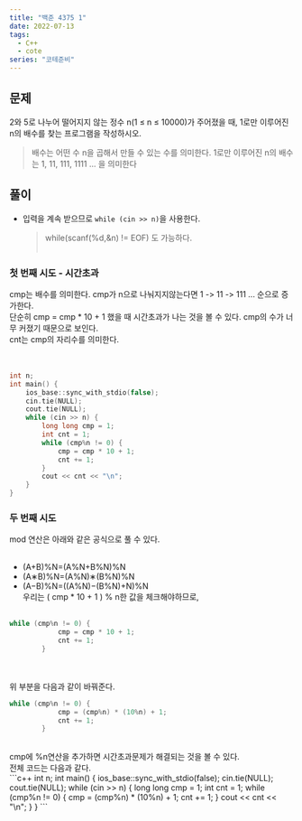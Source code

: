 ```yaml
---
title: "백준 4375 1"
date: 2022-07-13
tags:
  - C++
  - cote
series: "코테준비"
---
```


## 문제

2와 5로 나누어 떨어지지 않는 정수 n(1 ≤ n ≤ 10000)가 주어졌을 때, 1로만 이루어진 n의 배수를 찾는 프로그램을 작성하시오.
<br/>

> 배수는 어떤 수 n을 곱해서 만들 수 있는 수를 의미한다.
> 1로만 이루어진 n의 배수는 1, 11, 111, 1111 ... 을 의미한다
> <br/>

## 풀이

- 입력을 계속 받으므로 `while (cin >> n)`을 사용한다.
  > while(scanf(%d,&n) != EOF) 도 가능하다.
  > <br/><br/>

### 첫 번째 시도 - 시간초과

cmp는 배수를 의미한다. cmp가 n으로 나눠지지않는다면 1 -> 11 -> 111 ... 순으로 증가한다.<br/>
단순히 cmp = cmp \* 10 + 1 했을 때 시간초과가 나는 것을 볼 수 있다. cmp의 수가 너무 커졌기 때문으로 보인다. <br/>
cnt는 cmp의 자리수를 의미한다. <br/> <br/> <br/>

```c++
int n;
int main() {
	ios_base::sync_with_stdio(false);
	cin.tie(NULL);
	cout.tie(NULL);
	while (cin >> n) {
		long long cmp = 1;
		int cnt = 1;
		while (cmp%n != 0) {
			cmp = cmp * 10 + 1;
			cnt += 1;
		}
		cout << cnt << "\n";
	}
}
```

### 두 번째 시도

mod 연산은 아래와 같은 공식으로 풀 수 있다. <br/><br/>

- (A+B)%N=(A%N+B%N)%N
- (A∗B)%N=(A%N)∗(B%N)%N
- (A−B)%N=((A%N)−(B%N)+N)%N
  <br/>
  우리는 ( cmp \* 10 + 1 ) % n한 값을 체크해야하므로, <br/><br/>

```c++
while (cmp%n != 0) {
			cmp = cmp * 10 + 1;
			cnt += 1;
		}
```

<br/><br/>
위 부분을 다음과 같이 바꿔준다.<br/>

```c++
while (cmp%n != 0) {
			cmp = (cmp%n) * (10%n) + 1;
			cnt += 1;
		}
```

<br/>
cmp에 %n연산을 추가하면 시간초과문제가 해결되는 것을 볼 수 있다.<br/>
전체 코드는 다음과 같다. <br/>
```c++
int n;
int main() {
	ios_base::sync_with_stdio(false);
	cin.tie(NULL);
	cout.tie(NULL);
	while (cin >> n) {
		long long cmp = 1;
		int cnt = 1;
		while (cmp%n != 0) {
			cmp = (cmp%n) * (10%n) + 1;
			cnt += 1;
		}
		cout << cnt << "\n";
	}
}
```
